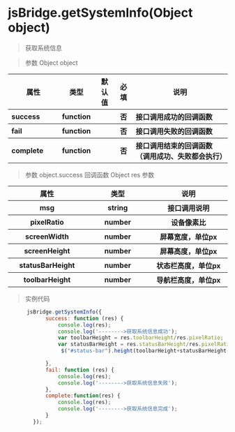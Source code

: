 # jsBridge.getSystemInfo(Object object)
> 获取系统信息

> 参数 Object object

<table>
    <thead>
    <tr>
        <th>属性</th>
        <th>类型</th>
        <th>默认值</th>
        <th>必填</th>
        <th>说明</th>
    </tr>
    </thead>
    <tbody>
    <tr>
        <th style="width: 100px;text-align:left">success</th>
        <th>function</th>
        <th></th>
        <th>否</th>
        <th style="text-align:left">
            接口调用成功的回调函数
        </th>
    </tr>
    <tr>
        <th style="width: 100px;text-align:left">fail</th>
        <th>function</th>
        <th></th>
        <th>否</th>
        <th style="text-align:left">
            接口调用失败的回调函数
        </th>
    </tr>
    <tr>
        <th style="width: 100px;text-align:left">complete</th>
        <th>function</th>
        <th></th>
        <th>否</th>
        <th style="text-align:left">
            接口调用结束的回调函数（调用成功、失败都会执行）
        </th>
    </tr>
    </tbody>
</table>

> 参数 object.success 回调函数 Object res 参数

<table>
    <thead>
    <tr>
        <th>属性</th>
        <th>类型</th>
        <th>说明</th>
    </tr>
    </thead>
    <tbody>
    <tr>
        <th style="width: 200px">msg</th>
        <th style="width: 200px;">string</th>
        <th style="width: 300px;">
            接口调用说明
        </th>
    </tr>
    <tr>
        <th style="width: 200px">pixelRatio</th>
        <th style="width: 200px;">number</th>
        <th style="width: 300px;">
            设备像素比
        </th>
    </tr>
    <tr>
        <th style="width: 200px">screenWidth</th>
        <th style="width: 200px;">number</th>
        <th style="width: 300px;">
            屏幕宽度，单位px
        </th>
    </tr>
        <tr>
        <th style="width: 200px">screenHeight</th>
        <th style="width: 200px;">number</th>
        <th style="width: 300px;">
            屏幕高度，单位px
        </th>
    </tr>        
        <tr>
        <th style="width: 200px">statusBarHeight</th>
        <th style="width: 200px;">number</th>
        <th style="width: 300px;">
            状态栏高度，单位px
        </th>
    </tr>        
    <tr>
        <th style="width: 200px">toolbarHeight</th>
        <th style="width: 200px;">number</th>
        <th style="width: 300px;">
            导航栏高度，单位px
        </th>
    </tr>
    </tbody>
</table>

> 实例代码
```js
      jsBridge.getSystemInfo({
            success: function (res) {
                console.log(res);
                console.log('-------->获取系统信息成功');
                var toolbarHeight = res.toolbarHeight/res.pixelRatio;
                var statusBarHeight = res.statusBarHeight/res.pixelRatio;
                 $("#status-bar").height(toolbarHeight+statusBarHeight-22);

            },
            fail: function (res) {
                console.log(res);
                console.log('-------->获取系统信息失败');
            },
            complete:function(res) {
                console.log(res);
                console.log('-------->获取系统信息完成');
            }
        });
```
